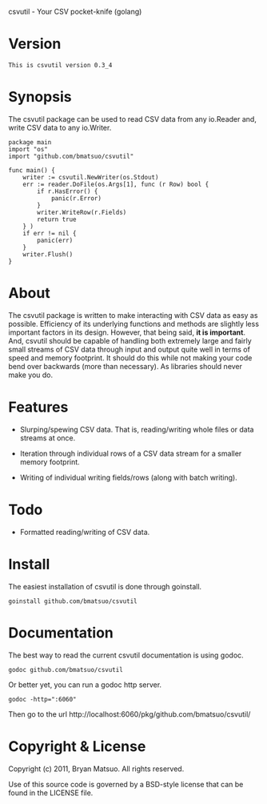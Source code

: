 csvutil - Your CSV pocket-knife (golang)

Version
=======

    This is csvutil version 0.3_4

Synopsis
========

The csvutil package can be used to read CSV data from any io.Reader and,
write CSV data to any io.Writer.

    package main
    import "os"
    import "github.com/bmatsuo/csvutil"

    func main() {
        writer := csvutil.NewWriter(os.Stdout)
        err := reader.DoFile(os.Args[1], func (r Row) bool {
            if r.HasError() {
                panic(r.Error)
            }
            writer.WriteRow(r.Fields)
            return true
        } )
        if err != nil {
            panic(err)
        }
        writer.Flush()
    }

About
=====

The csvutil package is written to make interacting with CSV data as easy
as possible. Efficiency of its underlying functions and methods are
slightly less important factors in its design. However, that being said,
**it is important**. And, csvutil should be capable of handling both
extremely large and fairly small streams of CSV data through input and
output quite well in terms of speed and memory footprint. It should do
this while not making your code bend over backwards (more than necessary).
As libraries should never make you do.

Features
========

* Slurping/spewing CSV data. That is, reading/writing whole files or data
streams at once.

* Iteration through individual rows of a CSV data stream for a smaller
memory footprint.

* Writing of individual writing fields/rows (along with batch writing).

Todo
====

* Formatted reading/writing of CSV data.

Install
=======

The easiest installation of csvutil is done through goinstall.

    goinstall github.com/bmatsuo/csvutil

Documentation
=============

The best way to read the current csvutil documentation is using
godoc.

    godoc github.com/bmatsuo/csvutil

Or better yet, you can run a godoc http server.

    godoc -http=":6060"

Then go to the url http://localhost:6060/pkg/github.com/bmatsuo/csvutil/

Copyright & License
===================

Copyright (c) 2011, Bryan Matsuo.
All rights reserved.

Use of this source code is governed by a BSD-style license that can be
found in the LICENSE file.
